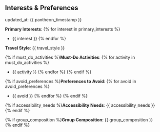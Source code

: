 ## Interests & Preferences

updated_at: {{ pantheon_timestamp }}

**Primary Interests**:
{% for interest in primary_interests %}
- {{ interest }}
{% endfor %}

**Travel Style**: {{ travel_style }}

{% if must_do_activities %}**Must-Do Activities**:
{% for activity in must_do_activities %}
- {{ activity }}
{% endfor %}
{% endif %}

{% if avoid_preferences %}**Preferences to Avoid**:
{% for avoid in avoid_preferences %}
- {{ avoid }}
{% endfor %}
{% endif %}

{% if accessibility_needs %}**Accessibility Needs**: {{ accessibility_needs }}{% endif %}

{% if group_composition %}**Group Composition**: {{ group_composition }}{% endif %}